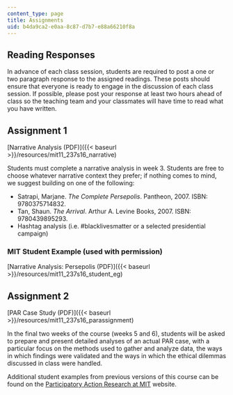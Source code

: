 ```yaml
---
content_type: page
title: Assignments
uid: b4da9ca2-e0aa-8c87-d7b7-e88a66210f8a
---
```


Reading Responses
-----------------

In advance of each class session, students are required to post a one or two paragraph response to the assigned readings. These posts should ensure that everyone is ready to engage in the discussion of each class session. If possible, please post your response at least two hours ahead of class so the teaching team and your classmates will have time to read what you have written.

Assignment 1
------------

[Narrative Analysis (PDF)]({{< baseurl >}}/resources/mit11_237s16_narrative)

Students must complete a narrative analysis in week 3. Students are free to choose whatever narrative context they prefer; if nothing comes to mind, we suggest building on one of the following:

*   Satrapi, Marjane. _The Complete Persepolis_. Pantheon, 2007. ISBN: 9780375714832.
*   Tan, Shaun. _The Arrival_. Arthur A. Levine Books, 2007. ISBN: 9780439895293.
*   Hashtag analysis (i.e. #blacklivesmatter or a selected presidential campaign)

### MIT Student Example (used with permission)

[Narrative Analysis: Persepolis (PDF)]({{< baseurl >}}/resources/mit11_237s16_student_eg)

Assignment 2
------------

[PAR Case Study (PDF)]({{< baseurl >}}/resources/mit11_237s16_parassignment)

In the final two weeks of the course (weeks 5 and 6), students will be asked to prepare and present detailed analyses of an actual PAR case, with a particular focus on the methods used to gather and analyze data, the ways in which findings were validated and the ways in which the ethical dilemmas discussed in class were handled.

Additional student examples from previous versions of this course can be found on the [Participatory Action Research at MIT](https://actionresearch.mit.edu/par-workbook) website.